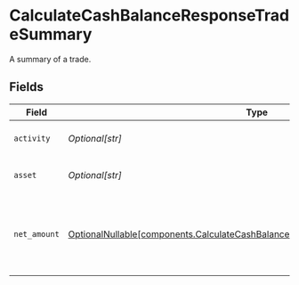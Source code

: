 # CalculateCashBalanceResponseTradeSummary

A summary of a trade.


## Fields

| Field                                                                                                                                                          | Type                                                                                                                                                           | Required                                                                                                                                                       | Description                                                                                                                                                    | Example                                                                                                                                                        |
| -------------------------------------------------------------------------------------------------------------------------------------------------------------- | -------------------------------------------------------------------------------------------------------------------------------------------------------------- | -------------------------------------------------------------------------------------------------------------------------------------------------------------- | -------------------------------------------------------------------------------------------------------------------------------------------------------------- | -------------------------------------------------------------------------------------------------------------------------------------------------------------- |
| `activity`                                                                                                                                                     | *Optional[str]*                                                                                                                                                | :heavy_minus_sign:                                                                                                                                             | The ledger activity for the trade.                                                                                                                             | accounts/01H8FB90ZRRFWXB4XC2JPJ1D4Y/activities/0GJQHY6FJNV                                                                                                     |
| `asset`                                                                                                                                                        | *Optional[str]*                                                                                                                                                | :heavy_minus_sign:                                                                                                                                             | The asset that was traded.                                                                                                                                     | assets/8395                                                                                                                                                    |
| `net_amount`                                                                                                                                                   | [OptionalNullable[components.CalculateCashBalanceResponseTradeSummaryNetAmount]](../../models/components/calculatecashbalanceresponsetradesummarynetamount.md) | :heavy_minus_sign:                                                                                                                                             | The net amount of the trade in USD. This value is always positive.                                                                                             | {<br/>"value": "100.00"<br/>}                                                                                                                                  |